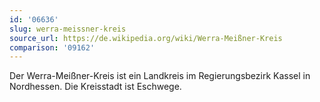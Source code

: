 ```yaml
---
id: '06636'
slug: werra-meissner-kreis
source_url: https://de.wikipedia.org/wiki/Werra-Meißner-Kreis
comparison: '09162'
---
```


Der Werra-Meißner-Kreis ist ein Landkreis im Regierungsbezirk Kassel in Nordhessen. Die Kreisstadt ist Eschwege.

